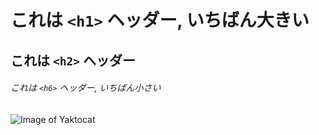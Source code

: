 # これは `<h1>` ヘッダー, いちばん大きい

## これは `<h2>` ヘッダー

###### これは `<h6>` ヘッダー, いちばん小さい

![Image of Yaktocat](https://octodex.github.com/images/yaktocat.png)
